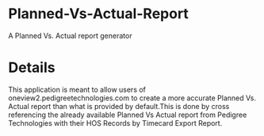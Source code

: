 # Planned-Vs-Actual-Report
A Planned Vs. Actual report generator

# Details
This application is meant to allow users of oneview2.pedigreetechnologies.com to create a more accurate Planned Vs. Actual report than what is provided by default.This is done by cross referencing the already available Planned Vs Actual report from Pedigree Technologies with their HOS Records by Timecard Export Report.
